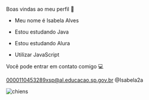 Boas vindas ao meu perfil 💙

- Meu nome é Isabela Alves

- Estou estudando Java

- Estou estudando Alura 

- Utilizar JavaScript

Você pode entrar em contato comigo 💻

0000110453289xsp@al.educacao.sp.gov.br @Isabela2a

![chiens](https://media1.tenor.com/m/zPh3BYJNDVQAAAAC/chiens-funny-animals.gif)

